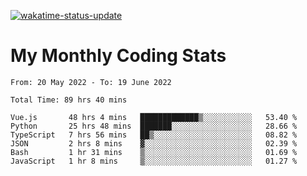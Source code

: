 [![wakatime-status-update](https://github.com/noopurphalak/noopurphalak/workflows/wakatime-status-update/badge.svg)](https://github.com/noopurphalak/noopurphalak/actions/workflows/main.yml)

# My Monthly Coding Stats

<!--START_SECTION:waka-->

```text
From: 20 May 2022 - To: 19 June 2022

Total Time: 89 hrs 40 mins

Vue.js       48 hrs 4 mins   █████████████▒░░░░░░░░░░░   53.40 %
Python       25 hrs 48 mins  ███████░░░░░░░░░░░░░░░░░░   28.66 %
TypeScript   7 hrs 56 mins   ██▒░░░░░░░░░░░░░░░░░░░░░░   08.82 %
JSON         2 hrs 8 mins    ▓░░░░░░░░░░░░░░░░░░░░░░░░   02.39 %
Bash         1 hr 31 mins    ▒░░░░░░░░░░░░░░░░░░░░░░░░   01.69 %
JavaScript   1 hr 8 mins     ▒░░░░░░░░░░░░░░░░░░░░░░░░   01.27 %
```

<!--END_SECTION:waka-->
